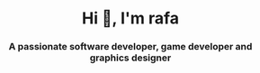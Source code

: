 <h1 align="center">Hi 👋, I'm rafa</h1>
<h3 align="center">A passionate software developer, game developer and graphics designer</h3>

